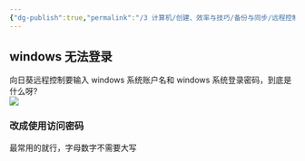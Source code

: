 ```yaml
---
{"dg-publish":true,"permalink":"/3 计算机/创建、效率与技巧/备份与同步/远程控制/向日葵/","title":"向日葵"}
---
```



## windows 无法登录
向日葵远程控制要输入 windows 系统账户名和 windows 系统登录密码，到底是什么呀?  
![](/img/user/resources/attachments/20230920向日葵.png)
### 改成使用访问密码
最常用的就行，字母数字不需要大写